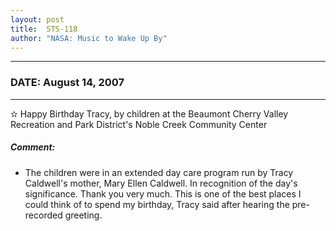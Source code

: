 ```yaml
---
layout: post
title:  STS-118
author: "NASA: Music to Wake Up By"
---
```


----
### DATE: August 14, 2007
----
✫ Happy Birthday Tracy, by children at the Beaumont Cherry Valley Recreation and Park District's Noble Creek Community Center

##### Comment:
* The children were in an extended day care program run by Tracy Caldwell's mother, Mary Ellen Caldwell. In recognition of the day's significance. Thank you very much. This is one of the best places I could think of to spend my birthday, Tracy said after hearing the pre-recorded greeting.
